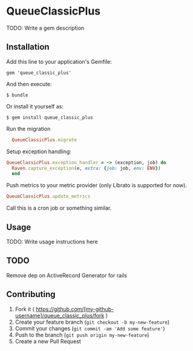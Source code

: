 # QueueClassicPlus

TODO: Write a gem description

## Installation

Add this line to your application's Gemfile:

    gem 'queue_classic_plus'

And then execute:

    $ bundle

Or install it yourself as:

    $ gem install queue_classic_plus

Run the migration

```ruby
  QueueClassicPlus.migrate
```

Setup exception handling:

```ruby
QueueClassicPlus.exception_handler = -> (exception, job) do
  Raven.capture_exception(e, extra: {job: job, env: ENV})
  end
```

Push metrics to your metric provider (only Librato is supported for now).

```ruby
QueueClassicPlus.update_metrics
```

Call this is a cron job or something similar.

## Usage

TODO: Write usage instructions here

## TODO

Remove dep on ActiveRecord
Generator for rails

## Contributing

1. Fork it ( https://github.com/[my-github-username]/queue_classic_plus/fork )
2. Create your feature branch (`git checkout -b my-new-feature`)
3. Commit your changes (`git commit -am 'Add some feature'`)
4. Push to the branch (`git push origin my-new-feature`)
5. Create a new Pull Request
